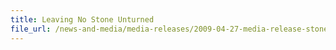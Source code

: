 ```yaml
---
title: Leaving No Stone Unturned
file_url: /news-and-media/media-releases/2009-04-27-media-release-stones.pdf
---
```

